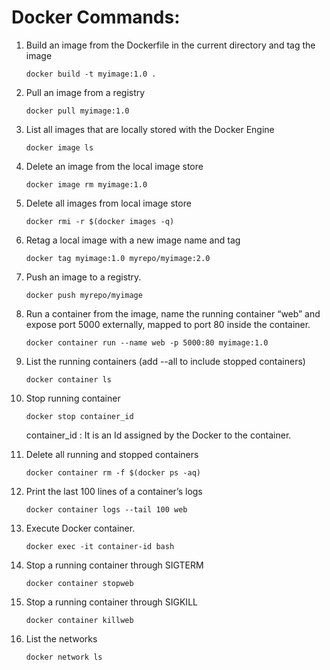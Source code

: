 # Docker Commands:

1. Build an image from the Dockerfile in the current directory and tag the image

    ```docker build -t myimage:1.0 .```

2. Pull an image from a registry

    ```docker pull myimage:1.0```

3. List all images that are locally stored with the Docker Engine

    ```docker image ls```

4. Delete an image from the local image store

    ```docker image rm myimage:1.0```

5. Delete all images from local image store

    ```docker rmi -r $(docker images -q)  ```

6. Retag a local image with a new image name and tag

    ```docker tag myimage:1.0 myrepo/myimage:2.0```

7. Push an image to a registry.

    ```docker push myrepo/myimage```

8. Run a container from the image, name the running container “web” and expose port 5000 externally, mapped to port 80 inside the container. 

    ```docker container run --name web -p 5000:80 myimage:1.0```

9. List the running containers (add --all to include stopped containers)

    ```docker container ls ```

10. Stop running container

    ```docker stop container_id  ```

    container_id : It is an Id assigned by the Docker to the container.

11. Delete all running and stopped containers 

    ```docker container rm -f $(docker ps -aq) ```

12. Print the last 100  lines of a container’s logs 

    ```docker container logs --tail 100 web```

13. Execute Docker container.

    ```docker exec -it container-id bash ```

14. Stop a running container through SIGTERM 

    ```docker container stopweb```

15. Stop a running container through SIGKILL 

    ```docker container killweb```

16. List the networks 

    ```docker network ls ```

